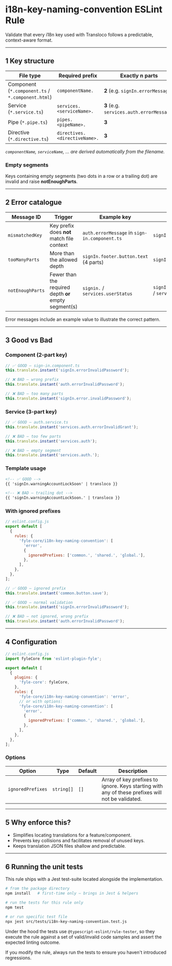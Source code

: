 # i18n-key-naming-convention ESLint Rule

Validate that every i18n key used with Transloco follows a predictable, context-aware format.

---

## 1 Key structure

| File type                                         | Required prefix               | Exactly **n** parts                       |
| ------------------------------------------------- | ----------------------------- | ----------------------------------------- |
| Component (`*.component.ts` / `*.component.html`) | `componentName.`              | **2** (e.g. `signIn.errorMessage`)        |
| Service (`*.service.ts`)                          | `services.<serviceName>.`     | **3** (e.g. `services.auth.errorMessage`) |
| Pipe (`*.pipe.ts`)                                | `pipes.<pipeName>.`           | **3**                                     |
| Directive (`*.directive.ts`)                      | `directives.<directiveName>.` | **3**                                     |

_`componentName`, `serviceName`, … are derived automatically from the filename._

### Empty segments

Keys containing empty segments (two dots in a row or a trailing dot) are invalid and raise **notEnoughParts**.

---

## 2 Error catalogue

| Message ID       | Trigger                                               | Example key                                   | Example fix                                                   |
| ---------------- | ----------------------------------------------------- | --------------------------------------------- | ------------------------------------------------------------- |
| `mismatchedKey`  | Key prefix does **not** match file context            | `auth.errorMessage` in `sign-in.component.ts` | `signIn.errorMessage`                                         |
| `tooManyParts`   | More than the allowed depth                           | `signIn.footer.button.text` (4 parts)         | `signIn.footer`                                               |
| `notEnoughParts` | Fewer than the required depth **or** empty segment(s) | `signin.` / `services.userStatus`             | `signIn.warningAccountLockSoon` / `services.userStatus.error` |

Error messages include an example value to illustrate the correct pattern.

---

## 3 Good vs Bad

### Component (2-part key)

```ts
// ✅ GOOD – sign-in.component.ts
this.translate.instant('signIn.errorInvalidPassword');

// ❌ BAD – wrong prefix
this.translate.instant('auth.errorInvalidPassword');

// ❌ BAD – too many parts
this.translate.instant('signIn.error.invalidPassword');
```

### Service (3-part key)

```ts
// ✅ GOOD – auth.service.ts
this.translate.instant('services.auth.errorInvalidGrant');

// ❌ BAD – too few parts
this.translate.instant('services.auth');

// ❌ BAD – empty segment
this.translate.instant('services.auth.');
```

### Template usage

```html
<!-- ✅ GOOD -->
{{ 'signIn.warningAccountLockSoon' | transloco }}

<!-- ❌ BAD – trailing dot -->
{{ 'signIn.warningAccountLockSoon.' | transloco }}
```

### With ignored prefixes

```js
// eslint.config.js
export default [
  {
    rules: {
      'fyle-core/i18n-key-naming-convention': [
        'error',
        {
          ignoredPrefixes: ['common.', 'shared.', 'global.'],
        },
      ],
    },
  },
];
```

```ts
// ✅ GOOD – ignored prefix
this.translate.instant('common.button.save');

// ✅ GOOD – normal validation
this.translate.instant('signIn.errorInvalidPassword');

// ❌ BAD – not ignored, wrong prefix
this.translate.instant('auth.errorInvalidPassword');
```

---

## 4 Configuration

```js
// eslint.config.js
import fyleCore from 'eslint-plugin-fyle';

export default [
  {
    plugins: {
      'fyle-core': fyleCore,
    },
    rules: {
      'fyle-core/i18n-key-naming-convention': 'error',
      // or with options:
      'fyle-core/i18n-key-naming-convention': [
        'error',
        {
          ignoredPrefixes: ['common.', 'shared.', 'global.'],
        },
      ],
    },
  },
];
```

### Options

| Option            | Type       | Default | Description                                                                                      |
| ----------------- | ---------- | ------- | ------------------------------------------------------------------------------------------------ |
| `ignoredPrefixes` | `string[]` | `[]`    | Array of key prefixes to ignore. Keys starting with any of these prefixes will not be validated. |

---

## 5 Why enforce this?

- Simplifies locating translations for a feature/component.
- Prevents key collisions and facilitates removal of unused keys.
- Keeps translation JSON files shallow and predictable.

---

## 6 Running the unit tests

This rule ships with a Jest test-suite located alongside the implementation.

```bash
# from the package directory
npm install   # first-time only – brings in Jest & helpers

# run the tests for this rule only
npm test

# or run specific test file
npx jest src/tests/i18n-key-naming-convention.test.js
```

Under the hood the tests use `@typescript-eslint/rule-tester`, so they execute the rule against a set of valid/invalid code samples and assert the expected linting outcome.

If you modify the rule, always run the tests to ensure you haven't introduced regressions.
